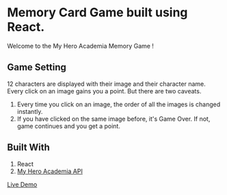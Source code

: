 # Memory Card Game built using React.

Welcome to the My Hero Academia Memory Game !

## Game Setting

12 characters are displayed with their image and their character name.
Every click on an image gains you a point.
But there are two caveats.

1. Every time you click on an image, the order of all the images is changed instantly.
2. If you have clicked on the same image before, it's Game Over. If not, game continues and you get a point.

## Built With
1. React
2. [My Hero Academia API](https://myheroacademiaapi.com)

[Live Demo](http://Vignesh-2896.github.io/animated-robot)